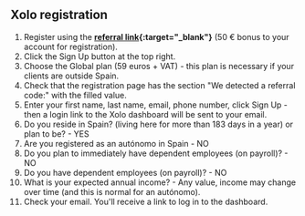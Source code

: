 ## Xolo registration

1. Register using the **[referral link](https://bit.ly/xolo-signup-free-renta){:target="_blank"}** (50 € bonus to
   your account for registration).
2. Click the Sign Up button at the top right. 
3. Choose the Global plan (59 euros + VAT) - this plan is necessary if your clients are outside Spain. 
4. Check that the registration page has the section "We detected a referral code:" with the filled value. 
5. Enter your first name, last name, email, phone number, click Sign Up - then a login link to the Xolo dashboard will be
  sent to your email. 
6. Do you reside in Spain? (living here for more than 183 days in a year) or plan to be? - YES 
7. Are you registered as an autónomo in Spain - NO 
8. Do you plan to immediately have dependent employees (on payroll)? - NO 
9. Do you have dependent employees (on payroll)? - NO 
10. What is your expected annual income? - Any value, income may change over time (and this is normal for an autónomo).
11. Check your email. You'll receive a link to log in to the dashboard.
